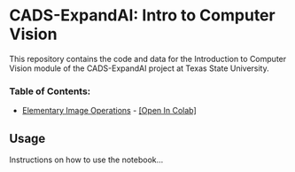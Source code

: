 # CADS-ExpandAI: Intro to Computer Vision

This repository contains the code and data for the Introduction to Computer Vision module of the CADS-ExpandAI project at Texas State University.

### Table of Contents:

- [Elementary Image Operations](https://github.com/vmetsis/cads-cv/blob/main/01-elementary_image_operations.ipynb) - [[Open In Colab]](https://colab.research.google.com/github/vmetsis/cads-cv/blob/main/01-elementary_image_operations.ipynb)

## Usage

Instructions on how to use the notebook...